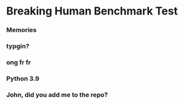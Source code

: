 # Breaking Human Benchmark Test

### Memories

### typgin?

### ong fr fr

### Python 3.9

### John, did you add me to the repo?